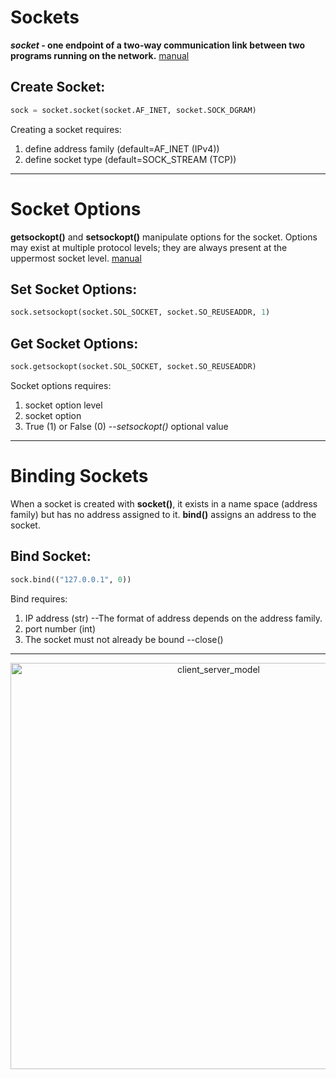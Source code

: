 # Sockets

**_socket_ - one endpoint of a two-way communication link between two programs running on the network.**
[manual](https://docs.python.org/3/library/socket.html#module-socket)

## Create Socket: ##
```python
sock = socket.socket(socket.AF_INET, socket.SOCK_DGRAM)
```
Creating a socket requires:
1. define address family (default=AF_INET (IPv4))
2. define socket type (default=SOCK_STREAM (TCP))

***
# Socket Options

**getsockopt()** and **setsockopt()** manipulate options for the socket.  Options may exist at multiple protocol levels; they are always present at the uppermost socket level. [manual](https://man7.org/linux/man-pages/man2/getsockopt.2.html#DESCRIPTION)

## Set Socket Options: ##
```python
sock.setsockopt(socket.SOL_SOCKET, socket.SO_REUSEADDR, 1)
```

## Get Socket Options: ##
```python
sock.getsockopt(socket.SOL_SOCKET, socket.SO_REUSEADDR)
```

Socket options requires:
1. socket option level
2. socket option
3. True (1) or False (0) --_setsockopt()_ optional value 
***

# Binding Sockets
When a socket is created with **socket()**, it exists in a name space (address family) but has no address assigned to it. **bind()** assigns an address to the socket.

## Bind Socket: ##
```python
sock.bind(("127.0.0.1", 0))
```

Bind requires:
1. IP address (str) --The format of address depends on the address family.
2. port number (int)
3. The socket must not already be bound --close()
***

<p align="center">
  <img src="https://files.realpython.com/media/sockets-tcp-flow.1da426797e37.jpg" alt="client_server_model" width="650">
</p>

